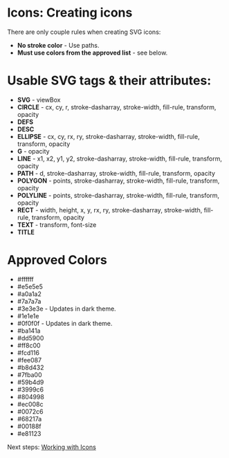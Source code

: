 
<a name="icons-creating-icons"></a>
# Icons: Creating icons
There are only couple rules when creating SVG icons:

  * **No stroke color** \- Use paths.
  * **Must use colors from the approved list** \- see below.

<a name="usable-svg-tags-their-attributes"></a>
# Usable SVG tags &amp; their attributes:
 * **SVG** - viewBox
* **CIRCLE** - cx, cy, r, stroke-dasharray, stroke-width, fill-rule, transform, opacity
* **DEFS**
* **DESC**
* **ELLIPSE** - cx, cy, rx, ry, stroke-dasharray, stroke-width, fill-rule, transform, opacity
* **G** - opacity
* **LINE** - x1, x2, y1, y2, stroke-dasharray, stroke-width, fill-rule, transform, opacity
* **PATH** - d, stroke-dasharray, stroke-width, fill-rule, transform, opacity
* **POLYGON** - points, stroke-dasharray, stroke-width, fill-rule, transform, opacity
* **POLYLINE** - points, stroke-dasharray, stroke-width, fill-rule, transform, opacity
* **RECT** - width, height, x, y, rx, ry, stroke-dasharray, stroke-width, fill-rule, transform, opacity
* **TEXT** - transform, font-size
* **TITLE**

<a name="approved-colors"></a>
# Approved Colors
  * #ffffff
  * #e5e5e5
  * #a0a1a2
  * #7a7a7a
  * #3e3e3e - Updates in dark theme.
  * #1e1e1e
  * #0f0f0f - Updates in dark theme.
  * #ba141a
  * #dd5900
  * #ff8c00
  * #fcd116
  * #fee087
  * #b8d432
  * #7fba00
  * #59b4d9
  * #3999c6
  * #804998
  * #ec008c
  * #0072c6
  * #68217a
  * #00188f
  * #e81123

Next steps: [Working with Icons](portalfx-icons.md)

